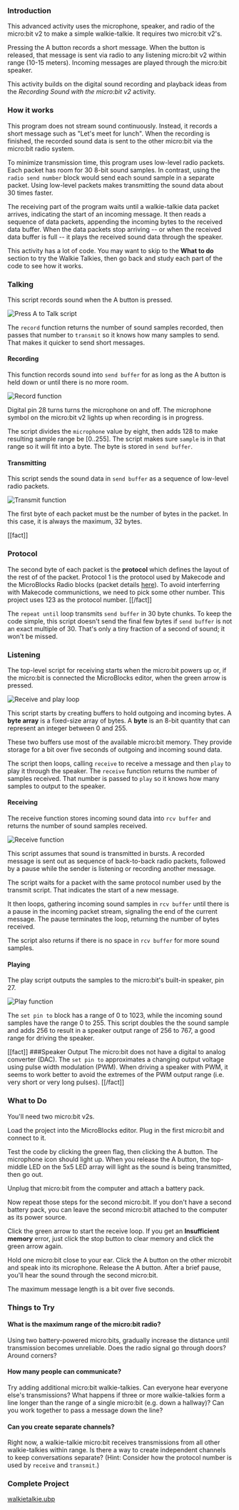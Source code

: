 ### Introduction

This advanced activity uses the microphone, speaker, and radio of the micro:bit v2 to make a simple walkie-talkie. It requires two micro:bit v2's.

Pressing the A button records a short message. When the button is released, that message is sent via radio to any listening micro:bit v2 within range (10-15 meters). Incoming messages are played through the micro:bit speaker.

This activity builds on the digital sound recording and playback ideas from the *Recording Sound with the micro:bit v2* activity.

### How it works

This program does not stream sound continuously. Instead, it records a short message such as "Let's meet for lunch". When the recording is finished, the recorded sound data is sent to the other micro:bit via the micro:bit radio system. 

To minimize transmission time, this program uses low-level radio packets. Each packet has room for 30 8-bit sound samples. In contrast, using the `radio send number` block would send each sound sample in a separate packet. Using low-level packets makes transmitting the sound data about 30 times faster.

The receiving part of the program waits until a walkie-talkie data packet arrives, indicating the start of an incoming message. It then reads a sequence of data packets, appending the incoming bytes to the received data buffer. When the data packets stop arriving -- or when the received data buffer is full -- it plays the received sound data through the speaker.

This activity has a lot of code. You may want to skip to the **What to do** section to try the Walkie Talkies, then go back and study each part of the code to see how it works.

### Talking

This script records sound when the A button is pressed.

![Press A to Talk script](press-A-to-talk.png)

 The `record` function returns the number of sound samples recorded, then passes that number to `transmit` so it knows how many samples to send. That makes it quicker to send short messages.

#### Recording

This function records sound into `send buffer` for as long as the A button is held down or until there is no more room.

![Record function](record.png)

Digital pin 28 turns turns the microphone on and off. The microphone symbol on the micro:bit v2 lights up when recording is in progress.  

The script divides the `microphone` value by eight, then adds 128 to make resulting sample range be [0..255]. The script makes sure `sample` is in that range so it will fit into a byte. The byte is stored in `send buffer`.

#### Transmitting

This script sends the sound data in `send buffer` as a sequence of low-level radio packets.

![Transmit function](transmit.png)

The first byte of each packet must be the number of bytes in the packet. In this case, it is always the maximum, 32 bytes.

[[fact]]
### Protocol
The second byte of each packet is the **protocol** which defines the layout of the rest of of the packet. Protocol 1 is the protocol used by Makecode and the MicroBlocks Radio blocks (packet details [here](https://ukbaz.github.io/howto/ubit_radio.html)). To avoid interferring with Makecode communictions, we need to pick some other number. This project uses 123 as the protocol number.
[[/fact]]

The `repeat until` loop transmits `send buffer` in 30 byte chunks. To keep the code simple, this script doesn't send the final few bytes if `send buffer` is not an exact multiple of 30. That's only a tiny fraction of a second of sound; it won't be missed.

### Listening

The top-level script for receiving starts when the micro:bit powers up or, if the micro:bit is connected the MicroBlocks editor, when the green arrow is pressed.

![Receive and play loop](receive-and-play.png)

This script starts by creating buffers to hold outgoing and incoming bytes. A **byte array** is a fixed-size array of bytes. A **byte** is an 8-bit quantity that can represent an integer between 0 and 255.

These two buffers use most of the available micro:bit memory. They provide storage for a bit over five seconds of outgoing and incoming sound data.

The script then loops, calling `receive` to receive a message and then `play` to play it through the speaker. The `receive` function returns the number of samples received. That number is passed to `play` so it knows how many samples to output to the speaker.

#### Receiving

The receive function stores incoming sound data into `rcv buffer` and returns the number of sound samples received.

![Receive function](receive.png)

This script assumes that sound is transmitted in bursts. A recorded message is sent out as sequence of back-to-back radio packets, followed by a pause while the sender is listening or recording another message.

The script waits for a packet with the same protocol number used by the transmit script. That indicates the start of a new message.

It then loops, gathering incoming sound samples in `rcv buffer` until there is a pause in the incoming packet stream, signaling the end of the current message. The pause terminates the loop, returning the number of bytes received.

The script also returns if there is no space in `rcv buffer` for more sound samples.

#### Playing

The play script outputs the samples to the micro:bit's built-in speaker, pin 27.

![Play function](play.png)

The `set pin to` block has a range of 0 to 1023, while the incoming sound samples have the range 0 to 255. This script doubles the the sound sample and adds 256 to result in a speaker output range of 256 to 767, a good range for driving the speaker.

[[fact]]
###Speaker Output
The micro:bit does not have a digital to analog converter (DAC). The `set pin to` approximates a changing output voltage using pulse width modulation (PWM). When driving a speaker with PWM, it seems to work better to avoid the extremes of the PWM output range (i.e. very short or very long pulses).
[[/fact]]

### What to Do

You'll need two micro:bit v2s.

Load the project into the MicroBlocks editor. Plug in the first micro:bit and connect to it.

Test the code by clicking the green flag, then clicking the A button. The microphone icon should light up. When you release the A button, the top-middle LED on the 5x5 LED array will light as the sound is being transmitted, then go out.

Unplug that micro:bit from the computer and attach a battery pack.

Now repeat those steps for the second micro:bit. If you don't have a second battery pack, you can leave the second micro:bit attached to the computer as its power source.

Click the green arrow to start the receive loop. If you get an **Insufficient memory** error, just click the stop button to clear memory and click the green arrow again.

Hold one micro:bit close to your ear. Click the A button on the other microbit and speak into its microphone. Release the A button. After a brief pause, you'll hear the sound through the second micro:bit.

The maximum message length is a bit over five seconds.

### Things to Try

#### What is the maximum range of the micro:bit radio?

Using two battery-powered micro:bits, gradually increase the distance until transmission becomes unreliable. Does the radio signal go through doors? Around corners?

#### How many people can communicate?

Try adding additional micro:bit walkie-talkies. Can everyone hear everyone else's transmissions? What happens if three or more walkie-talkies form a line longer than the range of a single micro:bit (e.g. down a hallway)? Can you work together to pass a message down the line?

#### Can you create separate channels?

Right now, a walkie-talkie micro:bit receives transmissions from all other walkie-talkies within range. Is there a way to create independent channels to keep conversations separate? (Hint: Consider how the protocol number is used by `receive` and `transmit`.) 

### Complete Project

[walkietalkie.ubp](walkietalkie.ubp)
